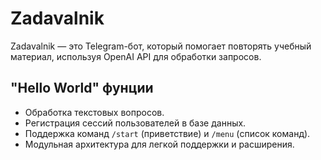 # Zadavalnik

Zadavalnik — это Telegram-бот, который помогает повторять учебный материал,
используя OpenAI API для обработки запросов.

## "Hello World" фунции
- Обработка текстовых вопросов.
- Регистрация сессий пользователей в базе данных.
- Поддержка команд `/start` (приветствие) и `/menu` (список команд).
- Модульная архитектура для легкой поддержки и расширения.

